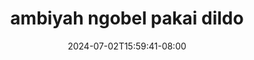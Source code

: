 --- 
title: "ambiyah ngobel pakai dildo"
description: "streaming   ambiyah ngobel pakai dildo full   new"
date: 2024-07-02T15:59:41-08:00
file_code: "uy1ggkfgsfom"
draft: false
cover: "i36xcj87hqhggv4g.jpg"
tags: ["ambiyah", "ngobel", "pakai", "dildo", "bokep-indo", "bokep-viral", "bokep-ig"]
length: 45
fld_id: "1483132"
foldername: "Ambiyah update"
categories: ["Ambiyah update"]
views: 0
---